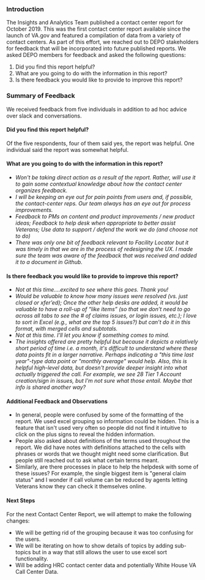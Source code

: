 ### Introduction

The Insights and Analytics Team published a contact center report for October 2019. This was the first contact center report available since the 
launch of VA.gov and featured a compilation of data from a variety of contact centers. As part of this effort, we reached out to DEPO 
stakeholders for feedback that will be incorporated into future published reports. We asked DEPO members for feedback and asked the 
following questions:

1. Did you find this report helpful?
2. What are you going to do with the information in this report?
3. Is there feedback you would like to provide to improve this report? 

### Summary of Feedback

We received feedback from five individuals in addition to ad hoc advice over slack and conversations. 

#### Did you find this report helpful?
Of the five respondents, four of them said yes, the report was helpful. One individual said the report was somewhat helpful.

#### What are you going to do with the information in this report?
  * *Won't be taking direct action as a result of the report. Rather, will use it to gain some contextual knowledge about how the contact center organizes feedback.*
  * *I will be keeping an eye out for pain points from users and, if possible, the contact-center reps. Our team always has an eye out for process improvements.*
  * *Feedback to PMs on content and product improvements / new product ideas; Feedback to help desk when appropriate to better assist Veterans; 
  Use data to support / defend the work we do (and choose not to do)*
  * *There was only one bit of feedback relevant to Facility Locator but it was timely in that we are in the process of redesigning the UX. I made sure the team 
  was aware of the feedback that was received and added it to a document in Github.*  

#### Is there feedback you would like to provide to improve this report?
  * *Not at this time....excited to see where this goes. Thank you!*
  * *Would be valuable to know how many issues were resolved (vs. just closed or xfer’ed); Once the other help desks are added, it would be valuable to have a roll-up of “like items” 
  (so that we don’t need to go across all tabs to see the # of claims issues, or login issues, etc.); I love to sort in Excel (e.g., what are the top 5 issues?) but can’t do it in 
  this format, with merged cells and subtotals.*
  * *Not at this time. I’ll let you know if something comes to mind.*
  * *The insights offered are pretty helpful but because it depicts a relatively short period of time i.e. a month, it's difficult to understand where these data points fit in a larger narrative. 
  Perhaps indicating a "this time last year"-type data point or "monthly average" would help. Also, this is helpful high-level data, but doesn't provide deeper insight into what actually triggered the call. 
  For example, we see 28 Tier 1 Account creation/sign in issues, but I'm not sure what those entail. Maybe that info is shared another way?*
  
  #### Additional Feedback and Observations
  * In general, people were confused by some of the formatting of the report. We used excel grouping so information could be hidden. This is a feature 
    that isn't used very often so people did not find it intuitive to click on the plus signs to reveal the hidden information.
  * People also asked about definitions of the terms used throughout the report. We did have notes with definitions attached to the cells with phrases or words that we thought
    might need some clarification. But people still reached out to ask what certain terms meant. 
  * Similarly, are there processes in place to help the helpdesk with some of these issues? For example, the single biggest item is "general 
    claim status" and I wonder if call volume can be reduced by agents letting Veterans know they can check it themselves online. 

#### Next Steps

For the next Contact Center Report, we will attempt to make the following changes:

  * We will be getting rid of the grouping because it was too confusing for the users. 
  * We will be iterating on how to show details of topics by adding sub-topics but in a way that still allows the user to use excel sort functionality.
  * Will be adding HRC contact center data and potentially White House VA Call Center Data.
 
  





